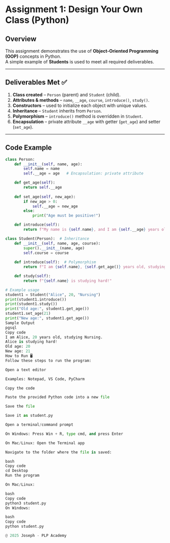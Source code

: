 # Assignment 1: Design Your Own Class (Python)

## Overview
This assignment demonstrates the use of **Object-Oriented Programming (OOP)** concepts in Python.  
A simple example of **Students** is used to meet all required deliverables.

---

## Deliverables Met ✅
1. **Class created** – `Person` (parent) and `Student` (child).  
2. **Attributes & methods** – `name`, `__age`, `course`, `introduce()`, `study()`.  
3. **Constructors** – used to initialize each object with unique values.  
4. **Inheritance** – `Student` inherits from `Person`.  
5. **Polymorphism** – `introduce()` method is overridden in `Student`.  
6. **Encapsulation** – private attribute `__age` with getter (`get_age`) and setter (`set_age`).  

---

## Code Example
```python
class Person:
    def __init__(self, name, age):
        self.name = name
        self.__age = age   # Encapsulation: private attribute

    def get_age(self):
        return self.__age
    
    def set_age(self, new_age):
        if new_age > 0:
            self.__age = new_age
        else:
            print("Age must be positive!")

    def introduce(self):
        return f"My name is {self.name}, and I am {self.__age} years old."

class Student(Person):  # Inheritance
    def __init__(self, name, age, course):
        super().__init__(name, age)
        self.course = course
    
    def introduce(self):  # Polymorphism
        return f"I am {self.name}, {self.get_age()} years old, studying {self.course}."

    def study(self):
        return f"{self.name} is studying hard!"

# Example usage
student1 = Student("Alice", 20, "Nursing")
print(student1.introduce())
print(student1.study())
print("Old age:", student1.get_age())
student1.set_age(21)
print("New age:", student1.get_age())
Sample Output
pgsql
Copy code
I am Alice, 20 years old, studying Nursing.
Alice is studying hard!
Old age: 20
New age: 21
How to Run 🖥️
Follow these steps to run the program:

Open a text editor

Examples: Notepad, VS Code, PyCharm

Copy the code

Paste the provided Python code into a new file

Save the file

Save it as student.py

Open a terminal/command prompt

On Windows: Press Win + R, type cmd, and press Enter

On Mac/Linux: Open the Terminal app

Navigate to the folder where the file is saved:

bash
Copy code
cd Desktop
Run the program

On Mac/Linux:

bash
Copy code
python3 student.py
On Windows:

bash
Copy code
python student.py

@ 2025 Joseph - PLP Academy
